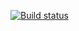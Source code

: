 [![Build status](https://ci.appveyor.com/api/projects/status/2hv2l9cpoi60ece0/branch/master?svg=true)](https://ci.appveyor.com/project/AlinaNabi/aqa-2-2-selenide/branch/master)
